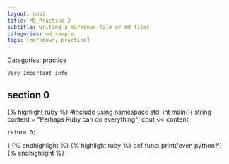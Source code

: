 ```yaml
---
layout: post
title: MD_Practice 2
subtitle: writing a markdown file w/ md files
categories: md_sample
tags: [markdown, practice]
---
```


Categories: practice   


`Very Important info`

## section 0

{% highlight ruby %}
#include <iostream>
using namespace std;
int main(){
    string content = "Perhaps Ruby can do everything";
    cout << content;

    return 0;
}
{% endhighlight %}
{% highlight ruby %}
def func:
    print('even python?')
{% endhighlight %}